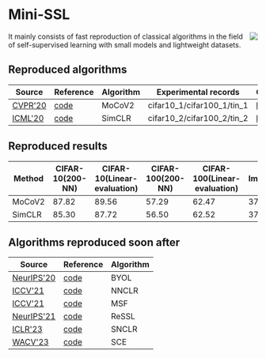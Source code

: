 # Mini-SSL

<picture>
  <source
    srcset="https://github-readme-stats.vercel.app/api?username=pc-cp&show_icons=true&icon_color=CE1D2D&text_color=718096&hide_title=true&theme=dark"
    media="(prefers-color-scheme: dark)"
  />
  <source
    srcset="https://github-readme-stats.vercel.app/api?username=pc-cp&show_icons=true&icon_color=CE1D2D&text_color=718096&hide_title=true"
    media="(prefers-color-scheme: light), (prefers-color-scheme: no-preference)"
  />
  <img align="right" src="https://github-readme-stats.vercel.app/api?username=pc-cp&show_icons=true&icon_color=CE1D2D&text_color=718096&hide_title=true" />
</picture>

It mainly consists of fast reproduction of classical algorithms in the field of self-supervised learning with small models and lightweight datasets.


## Reproduced algorithms
| Source                                      | Reference                                         | Algorithm | Experimental records       | Checkpoint                                                                                           |
|---------------------------------------------|---------------------------------------------------|-----------|----------------------------|------------------------------------------------------------------------------------------------------|
| [CVPR'20](https://arxiv.org/abs/1911.05722) | [code](https://github.com/facebookresearch/moco)  | MoCoV2    | cifar10_1/cifar100_1/tin_1 | [link-moco](https://drive.google.com/drive/folders/17tcUy1nWO4_KwTVWV-bwNo0gw59CHe_X?usp=share_link) |
| [ICML'20](https://arxiv.org/abs/2002.05709) | [code](https://github.com/google-research/simclr) | SimCLR    | cifar10_2/cifar100_2/tin_2 | [link-simclr](https://drive.google.com/drive/folders/1fWiCbx30UDUmmnNxXArf32LCem1PCmT-?usp=sharing)  |

## Reproduced results
| Method | CIFAR-10(200-NN) | CIFAR-10(Linear-evaluation) | CIFAR-100(200-NN) | CIFAR-100(Linear-evaluation) | Tiny-ImageNet(200-NN) | Tiny-ImageNet(Linear-evaluation) | 
|--------|------------------|-----------------------------|-------------------|------------------------------|-----------------------|----------------------------------|
| MoCoV2 | 87.82            | 89.56                       | 57.29             | 62.47                        | 37.77                 | 46.38                            |
| SimCLR | 85.30            | 87.72                       | 56.50             | 62.52                        | 37.16                 | 45.71                            |

## Algorithms reproduced soon after
| Source                                                                                                                                                                      | Reference                                                                      | Algorithm |
|-----------------------------------------------------------------------------------------------------------------------------------------------------------------------------|--------------------------------------------------------------------------------|-----------|
| [NeurIPS'20](https://papers.nips.cc/paper/2020/file/f3ada80d5c4ee70142b17b8192b2958e-Paper.pdf)                                                                             | [code](https://github.com/google-deepmind/deepmind-research/tree/master/byol ) | BYOL      |
| [ICCV'21](https://arxiv.org/abs/2104.14548)                                                                                                                                 | [code](https://docs.lightly.ai/self-supervised-learning/examples/nnclr.html)   | NNCLR     |
| [ICCV'21](https://arxiv.org/pdf/2105.07269.pdf)                                                                                                                             | [code](https://github.com/UMBCvision/MSF)                                      | MSF       |
| [NeurIPS'21](https://proceedings.neurips.cc/paper/2021/file/14c4f36143b4b09cbc320d7c95a50ee7-Paper.pdf)                                                                     | [code](https://github.com/mingkai-zheng/ReSSL)                                 | ReSSL     |
| [ICLR'23](https://arxiv.org/abs/2303.17142)                                                                                                                                 | [code](https://github.com/ChongjianGE/SNCLR)                                   | SNCLR     |
| [WACV'23](https://openaccess.thecvf.com/content/WACV2023/papers/Denize_Similarity_Contrastive_Estimation_for_Self-Supervised_Soft_Contrastive_Learning_WACV_2023_paper.pdf) | [code](https://github.com/CEA-LIST/SCE)                                        | SCE       |